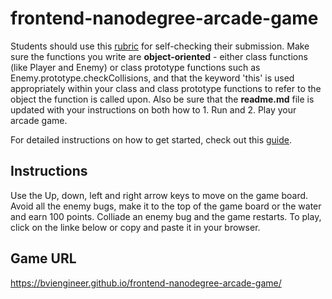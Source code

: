 frontend-nanodegree-arcade-game
===============================

Students should use this [rubric](https://review.udacity.com/#!/projects/2696458597/rubric) for self-checking their submission. Make sure the functions you write are **object-oriented** - either class functions (like Player and Enemy) or class prototype functions such as Enemy.prototype.checkCollisions, and that the keyword 'this' is used appropriately within your class and class prototype functions to refer to the object the function is called upon. Also be sure that the **readme.md** file is updated with your instructions on both how to 1. Run and 2. Play your arcade game.

For detailed instructions on how to get started, check out this [guide](https://docs.google.com/document/d/1v01aScPjSWCCWQLIpFqvg3-vXLH2e8_SZQKC8jNO0Dc/pub?embedded=true).

## Instructions
Use the Up, down, left and right arrow keys to move on the game board.
Avoid all the enemy bugs, make it to the top of the game board or the water and earn 100 points.
Colliade an enemy bug and the game restarts.
To play, click on the linke below or copy and paste it in your browser.


## Game URL 
https://bviengineer.github.io/frontend-nanodegree-arcade-game/
